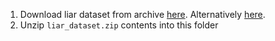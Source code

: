 1. Download liar dataset from archive [here](https://sites.cs.ucsb.edu/~william/data/liar_dataset.zip). 
Alternatively [here](https://paperswithcode.com/dataset/liar).
2. Unzip `liar_dataset.zip` contents into this folder 